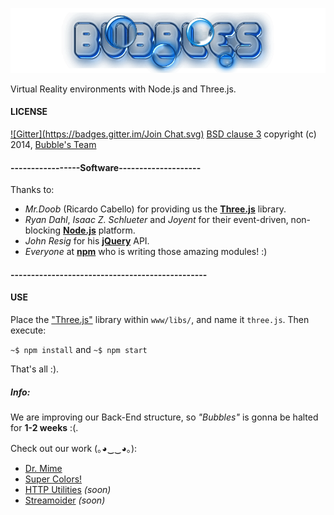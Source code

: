 ![bubbles logo](bubbles.png)

Virtual Reality environments with Node.js and Three.js.

#### LICENSE
[![Gitter](https://badges.gitter.im/Join Chat.svg)](https://gitter.im/SametSisartenep/bubbles?utm_source=badge&utm_medium=badge&utm_campaign=pr-badge&utm_content=badge)
[BSD clause 3](LICENSE) copyright (c) 2014, [Bubble's Team](CONTRIBUTORS)

#### -----------------Software--------------------

Thanks to:
- _Mr.Doob_ (Ricardo Cabello) for providing us the [**Three.js**](http://threejs.org) library.
- _Ryan Dahl_, _Isaac Z. Schlueter_ and _Joyent_ for their event-driven, non-blocking [**Node.js**](http://nodejs.org) platform.
- _John Resig_ for his [**jQuery**](http://jquery.com) API.
- _Everyone_ at [**npm**](http://npmjs.org) who is writing those amazing modules! :)

#### ------------------------------------------------

#### USE
Place the ["Three.js"](http://github.com/mrdoob/three.js/zipball/master) library within `www/libs/`, and name it `three.js`. Then execute:

  `~$ npm install`
and
  `~$ npm start`

That's all :).

##### Info:

We are improving our Back-End structure, so _"Bubbles"_ is gonna be halted for **1-2 weeks** :(.

Check out our work (｡◕‿‿◕｡):

- [Dr. Mime](https://github.com/SametSisartenep/dr-mime)
- [Super Colors!](https://github.com/SametSisartenep/super-colors)
- [HTTP Utilities](https://github.com/SametSisartenep/http-utilities) _(soon)_
- [Streamoider](https://github.com/SametSisartenep/streamoider) _(soon)_
